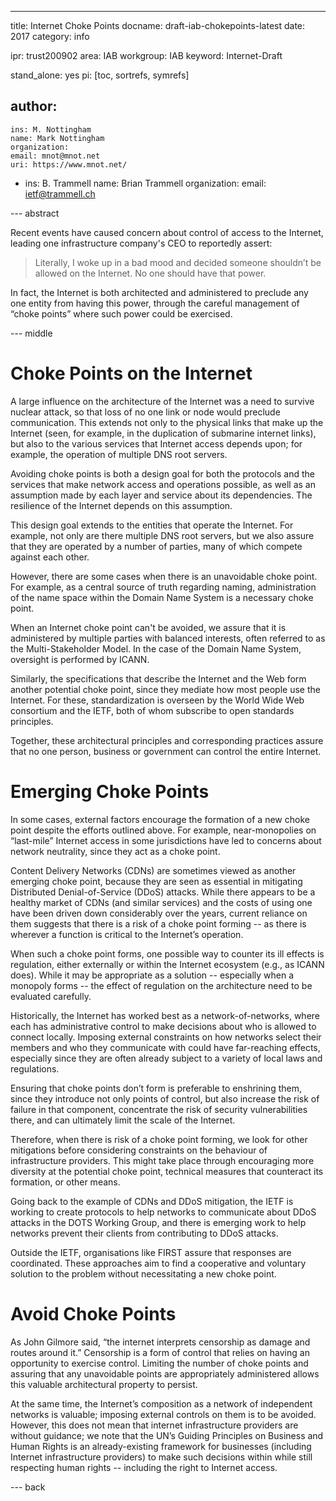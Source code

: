 ---
title: Internet Choke Points
docname: draft-iab-chokepoints-latest
date: 2017
category: info

ipr: trust200902
area: IAB
workgroup: IAB
keyword: Internet-Draft

stand_alone: yes
pi: [toc, sortrefs, symrefs]

author:
 -
    ins: M. Nottingham
    name: Mark Nottingham
    organization:
    email: mnot@mnot.net
    uri: https://www.mnot.net/
 -
    ins: B. Trammell
    name: Brian Trammell
    organization:
    email: ietf@trammell.ch


--- abstract

Recent events have caused concern about control of access to the Internet, leading one infrastructure company's CEO to reportedly assert:

> Literally, I woke up in a bad mood and decided someone shouldn’t be allowed on the Internet. No one should have that power.

In fact, the Internet is both architected and administered to preclude any one entity from having this power, through the careful management of “choke points” where such power could be exercised.

--- middle


# Choke Points on the Internet

A large influence on the architecture of the Internet was a need to survive nuclear attack, so that loss of no one link or node would preclude communication. This extends not only to the physical links that make up the Internet (seen, for example, in the duplication of submarine internet links), but also to the various services that Internet access depends upon; for example, the operation of multiple DNS root servers.

Avoiding choke points is both a design goal for both the protocols and the services that make network access and operations possible, as well as an assumption made by each layer and service about its dependencies. The resilience of the Internet depends on this assumption.

This design goal extends to the entities that operate the Internet. For example, not only are there multiple DNS root servers, but we also assure that they are operated by a number of parties, many of which compete against each other.

However, there are some cases when there is an unavoidable choke point. For example, as a central source of truth regarding naming, administration of the name space within the Domain Name System is a necessary choke point.

When an Internet choke point can't be avoided, we assure that it is administered by multiple parties with balanced interests, often referred to as the Multi-Stakeholder Model. In the case of the Domain Name System, oversight is performed by ICANN.

Similarly, the specifications that describe the Internet and the Web form another potential choke point, since they mediate how most people use the Internet. For these, standardization is overseen by the World Wide Web consortium and the IETF, both of whom subscribe to open standards principles.

Together, these architectural principles and corresponding practices assure that no one person, business or government can control the entire Internet.

# Emerging Choke Points

In some cases, external factors encourage the formation of a new choke point despite the efforts
outlined above. For example, near-monopolies on “last-mile” Internet access in some jurisdictions have led to concerns about network neutrality, since they act as a choke point.

Content Delivery Networks (CDNs) are sometimes viewed as another emerging choke point, because they are seen as essential in mitigating Distributed Denial-of-Service (DDoS) attacks. While there appears to be a healthy market of CDNs (and similar services) and the costs of using one have been driven down considerably over the years, current reliance on them suggests that there is a risk of a choke point forming -- as there is wherever a function is critical to the Internet’s operation.

When such a choke point forms, one possible way to counter its ill effects is regulation, either externally or within the Internet ecosystem (e.g., as ICANN does).  While it may be appropriate as a solution -- especially when a monopoly forms -- the effect of regulation on the architecture need to be evaluated carefully.

Historically, the Internet has worked best as a network-of-networks, where each has administrative control to make decisions about who is allowed to connect locally. Imposing external constraints on how networks select their members and who they communicate with could have far-reaching effects, especially since they are often already subject to a variety of local laws and regulations.

Ensuring that choke points don’t form is preferable to enshrining them, since they introduce not only points of control, but also increase the risk of failure in that component, concentrate the risk of security vulnerabilities there, and can ultimately limit the scale of the Internet.

Therefore, when there is risk of a choke point forming, we look for other mitigations before considering constraints on the behaviour of infrastructure providers. This might take place through encouraging more diversity at the potential choke point, technical measures that counteract its formation, or other means.

Going back to the example of CDNs and DDoS mitigation, the IETF is working to create protocols to help networks to communicate about DDoS attacks in the DOTS Working Group, and there is emerging work to help networks prevent their clients from contributing to DDoS attacks.

Outside the IETF, organisations like FIRST assure that responses are coordinated. These approaches aim to find a cooperative and voluntary solution to the problem without necessitating a new choke point.

# Avoid Choke Points

As John Gilmore said, “the internet interprets censorship as damage and routes around it.” Censorship is a form of control that relies on having an opportunity to exercise control. Limiting the number of choke points and assuring that any unavoidable points are appropriately administered allows this valuable architectural property to persist.

At the same time, the Internet’s composition as a network of independent networks is valuable; imposing external controls on them is to be avoided. However, this does not mean that internet infrastructure providers are without guidance; we note that the UN’s Guiding Principles on Business and Human Rights is an already-existing framework for businesses (including Internet infrastructure providers) to make such decisions within while still respecting human rights -- including the right to Internet access.


--- back

